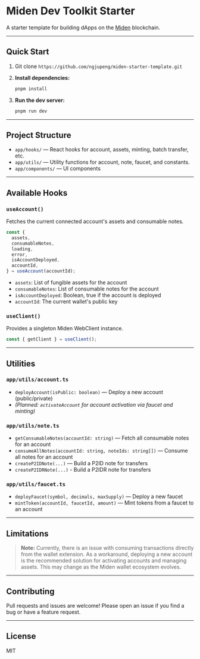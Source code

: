 # Miden Dev Toolkit Starter

A starter template for building dApps on the [Miden](https://miden.xyz/) blockchain.

---

## Quick Start

1. Git clone `https://github.com/ngjupeng/miden-starter-template.git`
2. **Install dependencies:**

   ```bash
   pnpm install

   ```

3. **Run the dev server:**
   ```bash
   pnpm run dev
   ```

---

## Project Structure

- `app/hooks/` — React hooks for account, assets, minting, batch transfer, etc.
- `app/utils/` — Utility functions for account, note, faucet, and constants.
- `app/components/` — UI components

---

## Available Hooks

### `useAccount()`

Fetches the current connected account's assets and consumable notes.

```ts
const {
  assets,
  consumableNotes,
  loading,
  error,
  isAccountDeployed,
  accountId,
} = useAccount(accountId);
```

- `assets`: List of fungible assets for the account
- `consumableNotes`: List of consumable notes for the account
- `isAccountDeployed`: Boolean, true if the account is deployed
- `accountId`: The current wallet's public key

### `useClient()`

Provides a singleton Miden WebClient instance.

```ts
const { getClient } = useClient();
```

---

## Utilities

### `app/utils/account.ts`

- `deployAccount(isPublic: boolean)` — Deploy a new account (public/private)
- _(Planned: `activateAccount` for account activation via faucet and minting)_

### `app/utils/note.ts`

- `getConsumableNotes(accountId: string)` — Fetch all consumable notes for an account
- `consumeAllNotes(accountId: string, noteIds: string[])` — Consume all notes for an account
- `createP2IDNote(...)` — Build a P2ID note for transfers
- `createP2IDRNote(...)` - Build a P2IDR note for transfers

### `app/utils/faucet.ts`

- `deployFaucet(symbol, decimals, maxSupply)` — Deploy a new faucet
- `mintToken(accountId, faucetId, amount)` — Mint tokens from a faucet to an account

---

## Limitations

> **Note:**
> Currently, there is an issue with consuming transactions directly from the wallet extension. As a workaround, deploying a new account is the recommended solution for activating accounts and managing assets. This may change as the Miden wallet ecosystem evolves.

---

## Contributing

Pull requests and issues are welcome! Please open an issue if you find a bug or have a feature request.

---

## License

MIT
